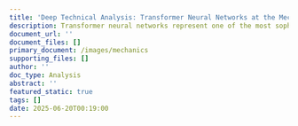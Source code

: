 ```yaml
---
title: 'Deep Technical Analysis: Transformer Neural Networks at the Mechanistic Level'
description: Transformer neural networks represent one of the most sophisticated artificial intelligence architectures ever developed, with emergent capabilities that extend far beyond their original design intentions.
document_url: ''
document_files: []
primary_document: /images/mechanics
supporting_files: []
author: ''
doc_type: Analysis
abstract: ''
featured_static: true
tags: []
date: 2025-06-20T00:19:00
---
```


